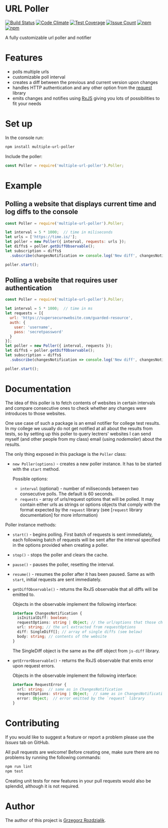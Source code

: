 # URL Poller
[![Build Status](https://travis-ci.org/Gelio/url-poller.svg?branch=master)](https://travis-ci.org/Gelio/url-poller)
[![Code Climate](https://codeclimate.com/github/Gelio/url-poller/badges/gpa.svg)](https://codeclimate.com/github/Gelio/url-poller)
[![Test Coverage](https://codeclimate.com/github/Gelio/url-poller/badges/coverage.svg)](https://codeclimate.com/github/Gelio/url-poller/coverage)
[![Issue Count](https://codeclimate.com/github/Gelio/url-poller/badges/issue_count.svg)](https://codeclimate.com/github/Gelio/url-poller)
[![npm](https://img.shields.io/npm/dm/multiple-url-poller.svg)](https://www.npmjs.com/package/multiple-url-poller)
[![npm](https://img.shields.io/npm/v/multiple-url-poller.svg)](https://www.npmjs.com/package/multiple-url-poller)

A fully customizable url poller and notifier

# Features
* polls multiple urls
* customizable poll interval
* creates a diff between the previous and current version upon changes
* handles HTTP authentication and any other option from
  the [request](https://github.com/request/request) library
* emits changes and notifies using [RxJS](https://github.com/ReactiveX/RxJS)
  giving you lots of possibilities to fit your needs



# Set up
In the console run:
``` bash
npm install multiple-url-poller
```

Include the poller:
``` javascript
const Poller = require('multiple-url-poller').Poller;
```




# Example
## Polling a website that displays current time and log diffs to the console

``` javascript
const Poller = require('multiple-url-poller').Poller;

let interval = 5 * 1000;  // time in miliseconds
let urls = ['https://time.is/'];
let poller = new Poller({ interval, requests: urls });
let diffs$ = poller.getDiffObservable();
let subscription = diffs$
  .subscribe(changesNotification => console.log('New diff', changesNotification.diff));

poller.start();
```


## Polling a website that requires user authentication
``` javascript
const Poller = require('multiple-url-poller').Poller;

let interval = 5 * 1000;  // time in ms
let requests = [{
  url: 'https://supersecurewebsite.com/guarded-resource',
  auth: {
    user: 'username',
    pass: 'secretpassword'
  }
}];
let poller = new Poller({ interval, requests });
let diffs$ = poller.getDiffObservable();
let subscription = diffs$
  .subscribe(changesNotification => console.log('New diff', changesNotification.diff));

poller.start();
```

# Documentation
The idea of this poller is to fetch contents of websites in certain intervals and
compare consecutive ones to check whether any changes were introduces to those websites.

One use case of such a package is an email notifier for college test results.
In my college we usually do not get notified at all about the results from tests,
so by setting up this poller to query lectrers' websites I can send myself (and other people
from my class) email (using _nodemailer_) about the results.

The only thing exposed in this package is the `Poller` class:
* `new Poller(options)` - creates a new poller instance. It has to be started
with the `start` method.

  Possible options:
  * `interval` (optional) - number of miliseconds between two consecutive polls.
  The default is 60 seconds.
  * `requests` - array of urls/request options that will be polled.
  It may contain either urls as strings or options objects that comply with
  the format expected by the `request` library (see [`request` library documentation]
  for more information)

Poller instance methods:
* `start()` - begins polling. First batch of requests is sent immediately, each following
batch of requests will be sent after the interval specified in the options provided
when creating a poller.
* `stop()` - stops the poller and clears the cache.
* `pause()` - pauses the poller, resetting the interval.
* `resume()` - resumes the poller after it has been paused. Same as with `start`,
initial requests are sent immediately.
* `getDiffObservable()` - returns the RxJS observable that all diffs will be emitted to.

  Objects in the observable implement the following interface:
  ``` typescript
  interface ChangesNotification {
    isInitialDiff: boolean;
    requestOptions: string | Object; // the url/options that those changes came from
    url: string; // the url extracted from requestOptions
    diff: SingleDiff[]; // array of single diffs (see below)
    body: string; // contents of the website
  }
  ```

  The SingleDiff object is the same as the diff object from `js-diff` library.

* `getErrorObservable()` - returns the RxJS observable that emits error upon request errors.

  Objects in the observable implement the following interface:
  ``` typescript
  interface RequestError {
    url: string;  // same as in ChangesNotification
    requestOptions: string | Object;  // same as in ChangesNotification
    error: Object;  // error emitted by the `request` library
  }
  ```




# Contributing
If you would like to suggest a feature or report a problem please use the *Issues* tab on GitHub.

All pull requests are welcome! Before creating one, make sure there are no problems by running
the following commands:
``` bash
npm run lint
npm test
```

Creating unit tests for new features in your pull requests would also be splendid, although it is
not required.



# Author
The author of this project is [Grzegorz Rozdzialik](https://github.com/Gelio).
